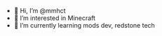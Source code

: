 - 👋 Hi, I’m @mmhct
- 👀 I’m interested in Minecraft
- 🌱 I’m currently learning mods dev, redstone tech



